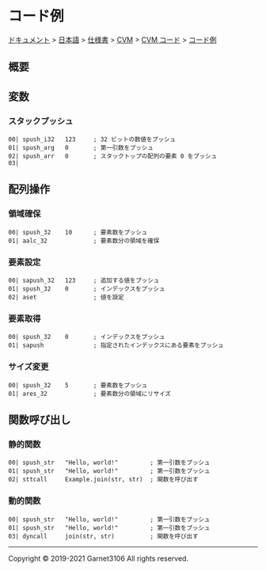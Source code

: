 # コード例

[ドキュメント](../../../../../index.md) > [日本語](../../../../index.md) > [仕様書](../../../index.md) > [CVM](../../index.md) > [CVM コード](../index.md) > [コード例](./index.md)

## 概要

## 変数

### スタックプッシュ

```
00| spush_i32   123     ; 32 ビットの数値をプッシュ
01| spush_arg   0       ; 第一引数をプッシュ
02| spush_arr   0       ; スタックトップの配列の要素 0 をプッシュ
03| 
```

## 配列操作

### 領域確保

```
00| spush_32    10      ; 要素数をプッシュ
01| aalc_32             ; 要素数分の領域を確保
```

### 要素設定

```
00| sapush_32   123     ; 追加する値をプッシュ
01| spush_32    0       ; インデックスをプッシュ
02| aset                ; 値を設定
```

### 要素取得

```
00| spush_32    0       ; インデックスをプッシュ
01| sapush              ; 指定されたインデックスにある要素をプッシュ
```

### サイズ変更

```
00| spush_32    5       ; 要素数をプッシュ
01| ares_32             ; 要素数分の領域にリサイズ
```

## 関数呼び出し

### 静的関数

```
00| spush_str   "Hello, world!"         ; 第一引数をプッシュ
01| spush_str   "Hello, world!"         ; 第一引数をプッシュ
02| sttcall     Example.join(str, str)  ; 関数を呼び出す
```

### 動的関数

```
00| spush_str   "Hello, world!"         ; 第一引数をプッシュ
01| spush_str   "Hello, world!"         ; 第一引数をプッシュ
03| dyncall     join(str, str)          ; 関数を呼び出す
```

---

Copyright © 2019-2021 Garnet3106 All rights reserved.
